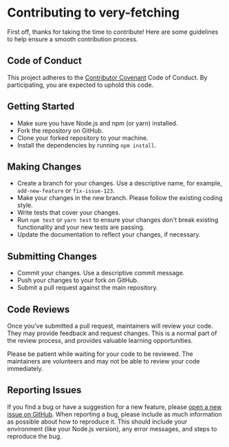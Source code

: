 # Contributing to very-fetching

First off, thanks for taking the time to contribute! Here are some guidelines to help ensure a smooth contribution process.

## Code of Conduct

This project adheres to the [Contributor Covenant](https://www.contributor-covenant.org/) Code of Conduct. By participating, you are expected to uphold this code.

## Getting Started

- Make sure you have Node.js and npm (or yarn) installed.
- Fork the repository on GitHub.
- Clone your forked repository to your machine.
- Install the dependencies by running `npm install`.

## Making Changes

- Create a branch for your changes. Use a descriptive name, for example, `add-new-feature` or `fix-issue-123`.
- Make your changes in the new branch. Please follow the existing coding style.
- Write tests that cover your changes.
- Run `npm test` or `yarn test` to ensure your changes don't break existing functionality and your new tests are passing.
- Update the documentation to reflect your changes, if necessary.

## Submitting Changes

- Commit your changes. Use a descriptive commit message.
- Push your changes to your fork on GitHub.
- Submit a pull request against the main repository.

## Code Reviews

Once you've submitted a pull request, maintainers will review your code. They may provide feedback and request changes. This is a normal part of the review process, and provides valuable learning opportunities.

Please be patient while waiting for your code to be reviewed. The maintainers are volunteers and may not be able to review your code immediately.

## Reporting Issues

If you find a bug or have a suggestion for a new feature, please [open a new issue on GitHub](https://github.com/windyroad/very-fetching/issues). When reporting a bug, please include as much information as possible about how to reproduce it. This should include your environment (like your Node.js version), any error messages, and steps to reproduce the bug.
